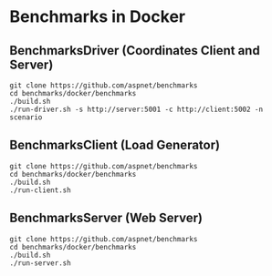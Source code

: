 # Benchmarks in Docker

## BenchmarksDriver (Coordinates Client and Server)
```
git clone https://github.com/aspnet/benchmarks
cd benchmarks/docker/benchmarks
./build.sh
./run-driver.sh -s http://server:5001 -c http://client:5002 -n scenario
```

## BenchmarksClient (Load Generator)
```
git clone https://github.com/aspnet/benchmarks
cd benchmarks/docker/benchmarks
./build.sh
./run-client.sh
```

## BenchmarksServer (Web Server)
```
git clone https://github.com/aspnet/benchmarks
cd benchmarks/docker/benchmarks
./build.sh
./run-server.sh
```